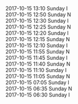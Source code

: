 2017-10-15 13:10 Sunday  I  
2017-10-15 12:50 Sunday  N  
2017-10-15 12:30 Sunday  I  
2017-10-15 12:25 Sunday  N  
2017-10-15 12:20 Sunday  I  
2017-10-15 12:15 Sunday  N  
2017-10-15 12:10 Sunday  I  
2017-10-15 11:55 Sunday  N  
2017-10-15 11:45 Sunday  I  
2017-10-15 11:40 Sunday  N  
2017-10-15 11:10 Sunday  I  
2017-10-15 11:05 Sunday  N  
2017-10-15 07:05 Sunday  I  
2017-10-15 06:35 Sunday  N  
2017-10-15 06:30 Sunday  I  
